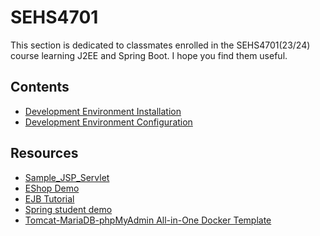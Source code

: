 # SEHS4701

This section is dedicated to classmates enrolled in the SEHS4701(23/24) course learning J2EE and Spring Boot. I hope you
find them useful.

## Contents
- [Development Environment Installation](1-Development-Environment-Installation.md)
- [Development Environment Configuration](2-Development-Environment-Configuration.md)

## Resources

- [Sample_JSP_Servlet](https://github.com/andrewfung729/SEHS4701-Sample_JSP_Servlet.git)
- [EShop Demo](https://github.com/andrewfung729/SEHS4701-EShop-Tutorial.git)
- [EJB Tutorial](https://github.com/andrewfung729/SEHS4701-EJB.git)
- [Spring student demo](https://github.com/andrewfung729/SEHS4701-spring-studentdemo.git)
- [Tomcat-MariaDB-phpMyAdmin All-in-One Docker Template](https://github.com/andrewfung729/tomcat-mariadb-phpmyadmin-aio-docker.git)